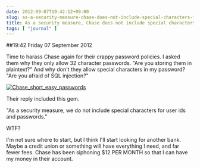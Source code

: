 ```yaml
---
date: 2012-09-07T19:42:12+09:00
slug: as-a-security-measure-chase-does-not-include-special-characters-for-passwords
title: As a security measure, Chase does not include special characters for passwords
tags: [ "journal" ]
---
```


##19:42 Friday 07 September 2012

 

Time to harass Chase again for their crappy password policies.  I asked them why they only allow 32 character passwords.  "Are you storing them in plaintext?"  And why don't they allow special characters in my password?  "Are you afraid of SQL injection?"

 

[![Chase_short_easy_passwords](http://getfile2.posterous.com/getfile/files.posterous.com/temp-2012-09-07/jBvclFotrcBbyIdHfBkhGFBBFEfbDCEHbdDEgudaFIuEEsqcBEFhBIAACjsp/chase_short_easy_passwords.png.scaled500.png)](http://getfile5.posterous.com/getfile/files.posterous.com/temp-2012-09-07/jBvclFotrcBbyIdHfBkhGFBBFEfbDCEHbdDEgudaFIuEEsqcBEFhBIAACjsp/chase_short_easy_passwords.png.scaled1000.png)

  

Their reply included this gem.

 

"As a security measure, we do not include special characters for user ids and passwords."

 

WTF?

 

I'm not sure where to start, but I think I'll start looking for another bank.  Maybe a credit union or something will have everything I need, and far fewer fees.  Chase has been siphoning $12 PER MONTH so that I can have my money in their account.
